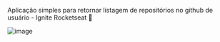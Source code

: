 Aplicação simples para retornar listagem de repositórios no github de usuário - Ignite Rocketseat 🚀

![image](https://user-images.githubusercontent.com/60052718/162560431-4089ad54-51c0-4efb-9007-19e8c02a3d09.png)
